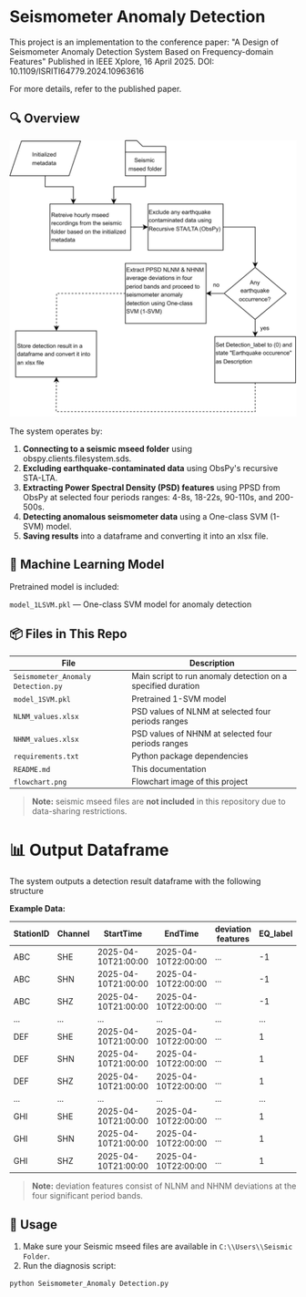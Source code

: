 # Seismometer Anomaly Detection

This project is an implementation to the conference paper:
"A Design of Seismometer Anomaly Detection System Based on Frequency-domain Features"
Published in IEEE Xplore, 16 April 2025.
DOI:  10.1109/ISRITI64779.2024.10963616

For more details, refer to the published paper.


## 🔍 Overview

![System Flowchart](flowchart.png)

The system operates by:

1. **Connecting to a seismic mseed folder** using obspy.clients.filesystem.sds.  
2. **Excluding earthquake-contaminated data** using ObsPy's recursive STA-LTA.  
3. **Extracting Power Spectral Density (PSD) features** using PPSD from ObsPy at selected four periods ranges: 4-8s, 18-22s, 90-110s, and 200-500s.  
4. **Detecting anomalous seismometer data** using a One-class SVM (1-SVM) model.   
5. **Saving results** into a dataframe and converting it into an xlsx file.


## 🧠 Machine Learning Model

Pretrained model is included:

`model_1LSVM.pkl` — One-class SVM model for anomaly detection  


## 📦 Files in This Repo

| File                              | Description                                                   |
|-----------------------------------|---------------------------------------------------------------|
| `Seismometer_Anomaly Detection.py`| Main script to run anomaly detection on a specified duration  |
| `model_1SVM.pkl`                  | Pretrained 1-SVM model                                        |
| `NLNM_values.xlsx`                | PSD values of NLNM at selected four periods ranges            |
| `NHNM_values.xlsx`                | PSD values of NHNM at selected four periods ranges            |
| `requirements.txt`                | Python package dependencies                                   |
| `README.md`                       | This documentation                                            |
| `flowchart.png`                   | Flowchart image of this project                               |

> **Note:** seismic mseed files are **not included** in this repository due to data-sharing restrictions.  


# 📊 Output Dataframe

The system outputs a detection result dataframe with the following structure

**Example Data:**

| StationID   | Channel   | StartTime            | EndTime              | deviation features | EQ_label | Detection_label | Description            |
|-------------|-----------|----------------------|----------------------|--------------------|----------|-----------------|------------------------|
| ABC         | SHE       | 2025-04-10T21:00:00  | 2025-04-10T22:00:00  | ...                | -1       | 0               | Earthquake occurrence  |
| ABC         | SHN       | 2025-04-10T21:00:00  | 2025-04-10T22:00:00  | ...                | -1       | 0               | Earthquake occurrence  |
| ABC         | SHZ       | 2025-04-10T21:00:00  | 2025-04-10T22:00:00  | ...                | -1       | 0               | Earthquake occurrence  |
| ...         | ...       | ...                  | ...                  | ...                | ...      | ...             | ...                    |
| DEF         | SHE       | 2025-04-10T21:00:00  | 2025-04-10T22:00:00  | ...                | 1        | 1               | Normal data            |
| DEF         | SHN       | 2025-04-10T21:00:00  | 2025-04-10T22:00:00  | ...                | 1        | 1               | Normal data            |
| DEF         | SHZ       | 2025-04-10T21:00:00  | 2025-04-10T22:00:00  | ...                | 1        | 1               | Normal data            |
| ...         | ...       | ...                  | ...                  | ...                | ...      | ...             | ...                    |
| GHI         | SHE       | 2025-04-10T21:00:00  | 2025-04-10T22:00:00  | ...                | 1        | -1              | Anomalous data         |
| GHI         | SHN       | 2025-04-10T21:00:00  | 2025-04-10T22:00:00  | ...                | 1        | -1              | Anomalous data         |
| GHI         | SHZ       | 2025-04-10T21:00:00  | 2025-04-10T22:00:00  | ...                | 1        | -1              | Anomalous data         |

> **Note:** deviation features consist of NLNM and NHNM deviations at the four significant period bands.  



## 🚀 Usage
  
1. Make sure your Seismic mseed files are available in `C:\\Users\\Seismic Folder`.  
2. Run the diagnosis script:

```bash
python Seismometer_Anomaly Detection.py
```